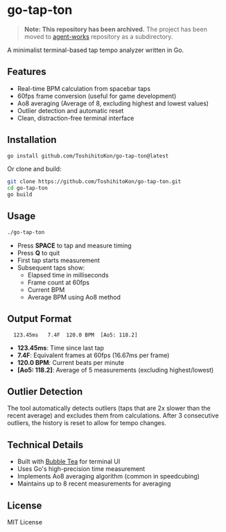 # go-tap-ton

> **Note: This repository has been archived.** The project has been moved to [agent-works](https://github.com/ToshihitoKon/agent-works) repository as a subdirectory.

A minimalist terminal-based tap tempo analyzer written in Go.

## Features

- Real-time BPM calculation from spacebar taps
- 60fps frame conversion (useful for game development)
- Ao8 averaging (Average of 8, excluding highest and lowest values)
- Outlier detection and automatic reset
- Clean, distraction-free terminal interface

## Installation

```bash
go install github.com/ToshihitoKon/go-tap-ton@latest
```

Or clone and build:

```bash
git clone https://github.com/ToshihitoKon/go-tap-ton.git
cd go-tap-ton
go build
```

## Usage

```bash
./go-tap-ton
```

- Press **SPACE** to tap and measure timing
- Press **Q** to quit
- First tap starts measurement
- Subsequent taps show:
  - Elapsed time in milliseconds
  - Frame count at 60fps
  - Current BPM
  - Average BPM using Ao8 method

## Output Format

```
  123.45ms   7.4F  120.0 BPM  [Ao5: 118.2]
```

- **123.45ms**: Time since last tap
- **7.4F**: Equivalent frames at 60fps (16.67ms per frame)
- **120.0 BPM**: Current beats per minute
- **[Ao5: 118.2]**: Average of 5 measurements (excluding highest/lowest)

## Outlier Detection

The tool automatically detects outliers (taps that are 2x slower than the recent average) and excludes them from calculations. After 3 consecutive outliers, the history is reset to allow for tempo changes.

## Technical Details

- Built with [Bubble Tea](https://github.com/charmbracelet/bubbletea) for terminal UI
- Uses Go's high-precision time measurement
- Implements Ao8 averaging algorithm (common in speedcubing)
- Maintains up to 8 recent measurements for averaging

## License

MIT License